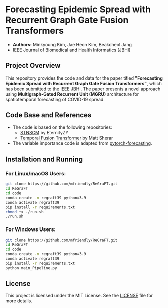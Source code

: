 # Forecasting Epidemic Spread with Recurrent Graph Gate Fusion Transformers

- **Authors:** Minkyoung Kim, Jae Heon Kim, Beakcheol Jang
- IEEE Journal of Biomedical and Health Informatics (JBHI)

## Project Overview

This repository provides the code and data for the paper titled **"Forecasting Epidemic Spread with Recurrent Graph Gate Fusion Transformers"**, which has been submitted to the IEEE JBHI. The paper presents a novel approach using **Multigraph-Gated Recurrent Unit (MGRU)** architecture for spatiotemporal forecasting of COVID-19 spread.


## Code Base and References

- The code is based on the following repositories:
  - [STNSCM](https://github.com/EternityZY/STNSCM) by EternityZY
  - [Temporal Fusion Transformer](https://github.com/mattsherar/Temporal_Fusion_Transform) by Matt Sherar
- The variable importance code is adapted from [pytorch-forecasting](https://github.com/sktime/pytorch-forecasting).

## Installation and Running

### For Linux/macOS Users:

```bash
git clone https://github.com/mfriendly/ReGraFT.git
cd ReGraFT
cd code
conda create -n regraft39 python=3.9
conda activate regraft39
pip install -r requirements.txt
chmod +x ./run.sh
./run.sh
```

### For Windows Users:

```bash
git clone https://github.com/mfriendly/ReGraFT.git
cd ReGraFT
cd code
conda create -n regraft39 python=3.9
conda activate regraft39
pip install -r requirements.txt
python main_Pipeline.py
```

## License

This project is licensed under the MIT License. See the [LICENSE](LICENSE) file for more details.

